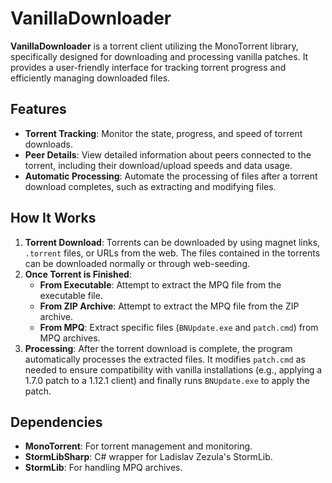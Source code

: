# VanillaDownloader

**VanillaDownloader** is a torrent client utilizing the MonoTorrent library, specifically designed for downloading and processing vanilla patches. It provides a user-friendly interface for tracking torrent progress and efficiently managing downloaded files.

## Features

- **Torrent Tracking**: Monitor the state, progress, and speed of torrent downloads.
- **Peer Details**: View detailed information about peers connected to the torrent, including their download/upload speeds and data usage.
- **Automatic Processing**: Automate the processing of files after a torrent download completes, such as extracting and modifying files.

## How It Works

1. **Torrent Download**: Torrents can be downloaded by using magnet links, `.torrent` files, or URLs from the web. The files contained in the torrents can be downloaded normally or through web-seeding.
2. **Once Torrent is Finished**:
   - **From Executable**: Attempt to extract the MPQ file from the executable file.
   - **From ZIP Archive**: Attempt to extract the MPQ file from the ZIP archive.
   - **From MPQ**: Extract specific files (`BNUpdate.exe` and `patch.cmd`) from MPQ archives.
3. **Processing**: After the torrent download is complete, the program automatically processes the extracted files. It modifies `patch.cmd` as needed to ensure compatibility with vanilla installations (e.g., applying a 1.7.0 patch to a 1.12.1 client) and finally runs `BNUpdate.exe` to apply the patch.

## Dependencies

- **MonoTorrent**: For torrent management and monitoring.
- **StormLibSharp**: C# wrapper for Ladislav Zezula's StormLib.
- **StormLib**: For handling MPQ archives.
